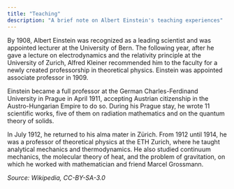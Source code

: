 ```yaml
---
title: "Teaching"
description: "A brief note on Albert Einstein's teaching experiences"
---
```


By 1908, Albert Einstein was recognized as a leading scientist and was appointed lecturer at the University of Bern. The following year, after he gave a lecture on electrodynamics and the relativity principle at the University of Zurich, Alfred Kleiner recommended him to the faculty for a newly created professorship in theoretical physics. Einstein was appointed associate professor in 1909.

Einstein became a full professor at the German Charles-Ferdinand University in Prague in April 1911, accepting Austrian citizenship in the Austro-Hungarian Empire to do so. During his Prague stay, he wrote 11 scientific works, five of them on radiation mathematics and on the quantum theory of solids.

In July 1912, he returned to his alma mater in Zürich. From 1912 until 1914, he was a professor of theoretical physics at the ETH Zurich, where he taught analytical mechanics and thermodynamics. He also studied continuum mechanics, the molecular theory of heat, and the problem of gravitation, on which he worked with mathematician and friend Marcel Grossmann.

_Source: Wikipedia, CC-BY-SA-3.0_
